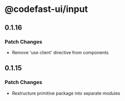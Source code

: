 # @codefast-ui/input

## 0.1.16

### Patch Changes

- Remove 'use client' directive from components

## 0.1.15

### Patch Changes

- Restructure primitive package into separate modules
